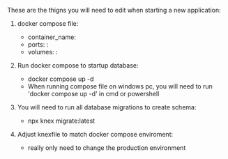 These are the thigns you will need to edit when starting a new application:

1. docker compose file:
    - container_name: <name of the container>
    - ports: <port on host>:<port on container>
    - volumes: <path on host>:<path on container>

2. Run docker compose to startup database:
    - docker compose up -d
    - When running compose file on windows pc, you will need to run 'docker compose up -d' in cmd or powershell

3. You will need to run all database migrations to create schema:
    - npx knex migrate:latest

4. Adjust knexfile to match docker compose enviroment:
    - really only need to change the production environment
    